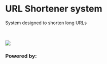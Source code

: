 <h1>URL Shortener system</h1>
<p>System designed to shorten long URLs</p>
<br />
<br />
<img src="https://i.imgur.com/snoR53v.jpg"/>
<br/>
<h3>Powered by:</h3>
